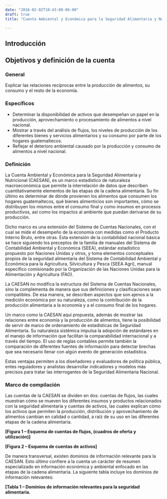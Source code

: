 ```yaml
---
date: "2016-02-02T10:43:08-06:00"
draft: true
title: "Cuenta Ambiental y Económica para la Seguridad Alimentaria y Nutricional"

---
```


## Introducción




## Objetivos y definición de la cuenta

### General

Explicar las relaciones recíprocas entre la producción de alimentos, su consumo y el resto de la economía.

### Específicos

* Determinar la disponibilidad de activos que desempeñan un papel en la producción, aprovechamiento o procesamiento de alimentos a nivel nacional.
* Mostrar a través del análisis de flujos, los niveles de producción de los diferentes bienes y servicios alimentarios y su consumo por parte de los hogares guatemaltecos.
* Reflejar el deterioro ambiental causado por la producción y consumo de alimentos a nivel nacional.

### Definición

La Cuenta Ambiental y Económica para la Seguridad Alimentaria y Nutricional (CAESAN), es un marco estadístico de naturaleza macroeconómica que permite la interrelación de datos que describen cuantitativamente elementos de las etapas de la cadena alimentaria. Su fin último es determinar de dónde provienen los alimentos que consumen los hogares guatemaltecos, qué bienes alimenticios son importantes, cómo se distribuyen los mismos entre el consumo final y como insumos en procesos productivos, así como los impactos al ambiente que puedan derivarse de su producción.

Dicho marco es una extensión del Sistema de Cuentas Nacionales, con el cual se mide el desempeño de la economía con medidas como el Producto Interno Bruto, entre otras. Esta extensión de la contabilidad nacional básica se hace siguiendo los preceptos de la familia de manuales del Sistema de Contabilidad Ambiental y Económica (SEEA), estándar estadístico propuesto por Naciones Unidas y otros, y toma elementos conceptuales propios de la seguridad alimentaria del Sistema de Contabilidad Ambiental y Económica para la Agricultura, Silvicultura y Pesca (SEEA Agri), manual específico comisionado por la Organización de las Naciones Unidas para la Alimentación y Agricultura (FAO).

La CAESAN no modifica la estructura del Sistema de Cuentas Nacionales, sino la complementa de manera que sus definiciones y clasificaciones sean compatibles. De esa manera, se describen aspectos que son ajenos a la medición económica por su naturaleza, como la contribución de la producción alimentaria a la economía y a el consumo final de los hogares.

Un marco como la CAESAN aquí propuesta, además de mostrar las relaciones entre economía y la producción de alimentos, tiene la posibilidad de servir de marco de ordenamiento de estadísticas de Seguridad Alimentaria. Su naturaleza sistémica impulsa la adopción de estándares en el manejo de información que facilitan la comparabilidad internacional y a través del tiempo. El uso de reglas contables permite también la comparación de diferentes fuentes de información para detectar brechas que sea necesario llenar con algún evento de generación estadística.

Estas ventajas permiten a los diseñadores y evaluadores de política pública, entes reguladores y analistas desarrollar indicadores y modelos más precisos para tratar las interrogantes de la Seguridad Alimentaria Nacional.

### Marco de compilación

Las cuentas de la CAESAN se dividen en dos: cuentas de flujos, las cuales muestran cómo se mueven los diferentes insumos y productos relacionados con la seguridad alimentaria y cuentas de activos, las cuales explican cómo los activos que permiten la producción, distribución y aprovechamiento de alimentos cambian en calidad o cantidad, a raíz de su uso en las diferentes etapas de la cadena alimentaria.

**[Figura 1 – Esquema de cuentas de flujos, (cuadros de oferta y utilización)]**

**[Figura 2 – Esquema de cuentas de activos]**

De manera transversal, existen dominios de información relevante para la CAESAN. Esto último confiere a la cuenta un carácter de resumen especializado en información económica y ambiental enfocado en las etapas de la cadena alimentaria. La siguiente tabla incluye los dominios de información relevantes:

**[Tabla 1 – Dominios de información relevantes para la seguridad alimentaria.**





